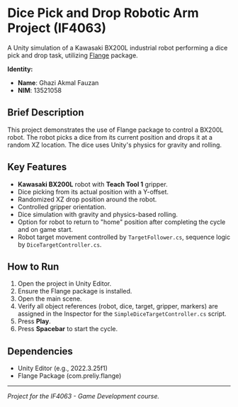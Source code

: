 # Dice Pick and Drop Robotic Arm Project (IF4063)

A Unity simulation of a Kawasaki BX200L industrial robot performing a dice pick and drop task, utilizing [Flange](https://github.com/Preliy/Flange) package.

**Identity:**
* **Name**: Ghazi Akmal Fauzan
* **NIM**: 13521058

## Brief Description

This project demonstrates the use of Flange package to control a BX200L robot. The robot picks a dice from its current position and drops it at a random XZ location. The dice uses Unity's physics for gravity and rolling.

## Key Features
* **Kawasaki BX200L** robot with **Teach Tool 1** gripper.
* Dice picking from its actual position with a Y-offset.
* Randomized XZ drop position around the robot.
* Controlled gripper orientation.
* Dice simulation with gravity and physics-based rolling.
* Option for robot to return to "home" position after completing the cycle and on game start.
* Robot target movement controlled by `TargetFollower.cs`, sequence logic by `DiceTargetController.cs`.

## How to Run
1.  Open the project in Unity Editor.
2.  Ensure the Flange package is installed.
3.  Open the main scene.
4.  Verify all object references (robot, dice, target, gripper, markers) are assigned in the Inspector for the `SimpleDiceTargetController.cs` script.
5.  Press **Play**.
6.  Press **Spacebar** to start the cycle.

## Dependencies
* Unity Editor (e.g., 2022.3.25f1)
* Flange Package (com.preliy.flange)

---
*Project for the IF4063 - Game Development course.*
